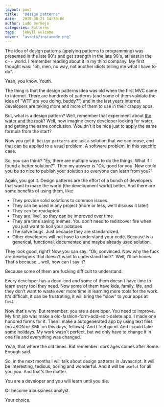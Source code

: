 ```yaml
---
layout: post
title:  "Design patterns"
date:   2015-08-21 14:30:00
author: Ludo Bermejo
categories: Patterns 
tags:	jekyll welcome 
cover:  "assets/instacode.png"
---
```


The idea of design patterns (applying patterns to programming) was presented in the late 80's and get strength in the late 90's, at least in the c++ world. I remember reading about it in my third company. My first thought was: "oh, men, no way, not another idiots telling me what I have to do".
 
Yeah, you know. Youth.

The thing is that the design patterns idea was old when the first MVC came to internet. There are hundreds of patterns (and some of them validate the idea of "WTF are you doing, buddy?") and in the last years internet developers are taking more and more of them to use in their crappy apps.

But, what is a design pattern? Well, remember that experiment about [the water and the rook](https://www.youtube.com/watch?v=B7cw_9AT5hg)? Well, now imagine every developer looking for water, and getting the same conclusion. Wouldn't it be nice just to apply the same formula from the start?

Now you got it. `Design patterns` are just a solution that we can reuse, and that can be applied to a usual problem. A software problem, in this specific case. 

So, you can think? "Ey, there are multiple ways to do the things. What if I found a better solution?". Then my answer is "Ok, good for you. Now could you be so nice to publish your solution so everyone can learn from you?"

Again, you got it. Design patterns are the effort of a bunch of developers that want to make the world (the development world) better. And there are some benefits of using them, like:

- They provide solid solutions to common issues. 
- They can be used in any project (more or less, we'll discuss it later)
- They can be readapted 
- They are 'live', so they can be improved over time
- They are time saving memes. You don't need to rediscover fire when you just want to boil your potatoes 
- The solve bugs. Just because they are standardized.
- Other developers will not have to understand your code. Because is a generical, functional, documented and maybe already used solution.

They look good, right? Now you can say: "Ok, convinced. Now why the fuck are developers that doesn't want to understand this?". Well, I'll be hones. That's because... well, how can I say it?

Because some of them are fucking difficult to understand. 

Every developer has a dead-end and some of them doesn't have time to learn every tool they need. Now some of them have kids, family, life, and they don't want to waste ever more time in learning more tools for the work. It's difficult, it can be frustrating, it will bring the "slow" to your apps at first...

Now that's why. But remember: you are a developer. You need to improve. My first job was make a old-fashion-form-add-edit-delete app. I made one hundred forms for it. Then I make a autogenerated app by using text files (no JSON or XML on this days, fellows). And I feel good. And I could take some holidays. My work wasn't perfect, but we only have to change it in one file and everything was changed.

Yeah, that where the old times. But remember: dark ages comes after Rome. Enough said.

So, in the next months I will talk about design patterns in Javascript. It will be interesting, tedious, boring and wonderful. And it will be `useful` for all you you. And that's the matter.

You are a developer and you will learn until you die. 

Or become a bussiness analyst.

Your choice.